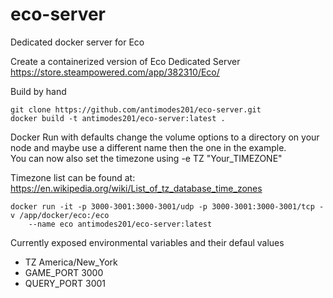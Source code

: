 # eco-server
Dedicated docker server for Eco

Create a containerized version of Eco Dedicated Server https://store.steampowered.com/app/382310/Eco/

Build by hand 
```
git clone https://github.com/antimodes201/eco-server.git
docker build -t antimodes201/eco-server:latest .
```
Docker Run with defaults change the volume options to a directory on your node and maybe use a different name then the one in the example.  
You can now also set the timezone using -e TZ "Your_TIMEZONE"

Timezone list can be found at: https://en.wikipedia.org/wiki/List_of_tz_database_time_zones
```
docker run -it -p 3000-3001:3000-3001/udp -p 3000-3001:3000-3001/tcp -v /app/docker/eco:/eco
	--name eco antimodes201/eco-server:latest
```
Currently exposed environmental variables and their defaul values 
- TZ America/New_York
- GAME_PORT 3000 
- QUERY_PORT 3001
